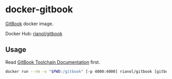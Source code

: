 # docker-gitbook

[GitBook](https://github.com/GitbookIO/gitbook) docker image.

Docker Hub: [rianol/gitbook](https://hub.docker.com/r/rianol/gitbook/)

## Usage

Read [GitBook Toolchain Documentation](http://toolchain.gitbook.com/) first.


```bash
docker run --rm -v "$PWD:/gitbook" [-p 4000:4000] rianol/gitbook [gitbook options] [gitbook command]
```
